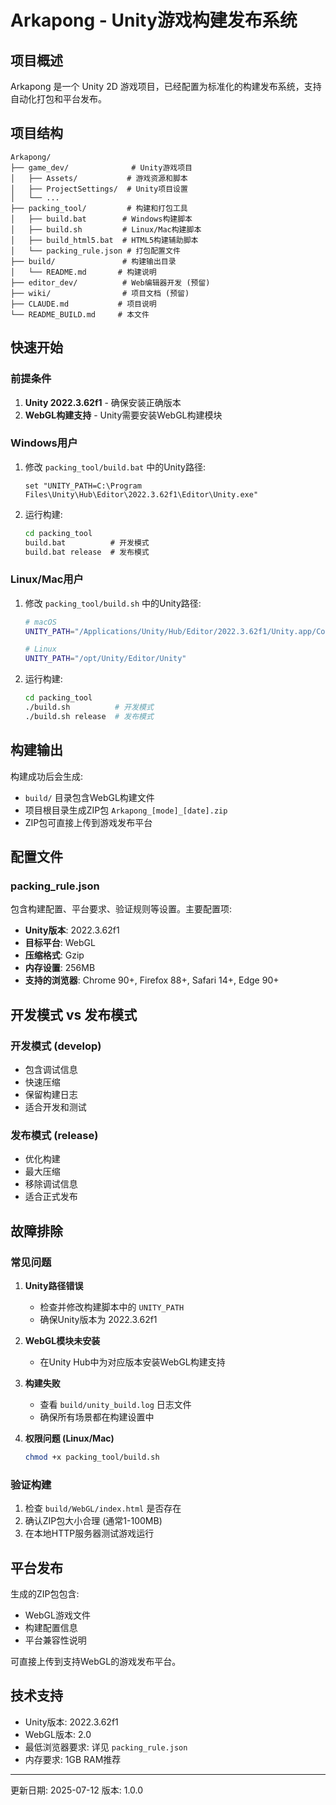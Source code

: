 # Arkapong - Unity游戏构建发布系统

## 项目概述

Arkapong 是一个 Unity 2D 游戏项目，已经配置为标准化的构建发布系统，支持自动化打包和平台发布。

## 项目结构

```
Arkapong/
├── game_dev/              # Unity游戏项目
│   ├── Assets/           # 游戏资源和脚本
│   ├── ProjectSettings/  # Unity项目设置
│   └── ...
├── packing_tool/         # 构建和打包工具
│   ├── build.bat        # Windows构建脚本
│   ├── build.sh         # Linux/Mac构建脚本
│   ├── build_html5.bat  # HTML5构建辅助脚本
│   └── packing_rule.json # 打包配置文件
├── build/               # 构建输出目录
│   └── README.md       # 构建说明
├── editor_dev/          # Web编辑器开发 (预留)
├── wiki/                # 项目文档 (预留)
├── CLAUDE.md           # 项目说明
└── README_BUILD.md     # 本文件
```

## 快速开始

### 前提条件

1. **Unity 2022.3.62f1** - 确保安装正确版本
2. **WebGL构建支持** - Unity需要安装WebGL构建模块

### Windows用户

1. 修改 `packing_tool/build.bat` 中的Unity路径:
   ```batch
   set "UNITY_PATH=C:\Program Files\Unity\Hub\Editor\2022.3.62f1\Editor\Unity.exe"
   ```

2. 运行构建:
   ```cmd
   cd packing_tool
   build.bat          # 开发模式
   build.bat release  # 发布模式
   ```

### Linux/Mac用户

1. 修改 `packing_tool/build.sh` 中的Unity路径:
   ```bash
   # macOS
   UNITY_PATH="/Applications/Unity/Hub/Editor/2022.3.62f1/Unity.app/Contents/MacOS/Unity"
   
   # Linux  
   UNITY_PATH="/opt/Unity/Editor/Unity"
   ```

2. 运行构建:
   ```bash
   cd packing_tool
   ./build.sh          # 开发模式
   ./build.sh release  # 发布模式
   ```

## 构建输出

构建成功后会生成:

- `build/` 目录包含WebGL构建文件
- 项目根目录生成ZIP包 `Arkapong_[mode]_[date].zip`
- ZIP包可直接上传到游戏发布平台

## 配置文件

### packing_rule.json

包含构建配置、平台要求、验证规则等设置。主要配置项:

- **Unity版本**: 2022.3.62f1
- **目标平台**: WebGL
- **压缩格式**: Gzip
- **内存设置**: 256MB
- **支持的浏览器**: Chrome 90+, Firefox 88+, Safari 14+, Edge 90+

## 开发模式 vs 发布模式

### 开发模式 (develop)
- 包含调试信息
- 快速压缩
- 保留构建日志
- 适合开发和测试

### 发布模式 (release)  
- 优化构建
- 最大压缩
- 移除调试信息
- 适合正式发布

## 故障排除

### 常见问题

1. **Unity路径错误**
   - 检查并修改构建脚本中的 `UNITY_PATH`
   - 确保Unity版本为 2022.3.62f1

2. **WebGL模块未安装**
   - 在Unity Hub中为对应版本安装WebGL构建支持

3. **构建失败**
   - 查看 `build/unity_build.log` 日志文件
   - 确保所有场景都在构建设置中

4. **权限问题 (Linux/Mac)**
   ```bash
   chmod +x packing_tool/build.sh
   ```

### 验证构建

1. 检查 `build/WebGL/index.html` 是否存在
2. 确认ZIP包大小合理 (通常1-100MB)
3. 在本地HTTP服务器测试游戏运行

## 平台发布

生成的ZIP包包含:
- WebGL游戏文件
- 构建配置信息  
- 平台兼容性说明

可直接上传到支持WebGL的游戏发布平台。

## 技术支持

- Unity版本: 2022.3.62f1
- WebGL版本: 2.0
- 最低浏览器要求: 详见 `packing_rule.json`
- 内存要求: 1GB RAM推荐

---

更新日期: 2025-07-12
版本: 1.0.0